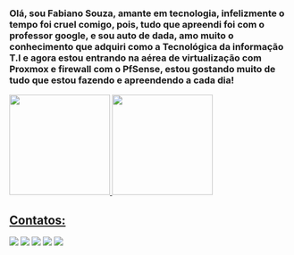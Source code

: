 ### Olá, sou Fabiano Souza, amante em tecnologia, infelizmente o tempo foi cruel comigo, pois, tudo que apreendi foi com o professor google, e sou auto de dada, amo muito o conhecimento que adquiri como a Tecnológica da informação T.I e agora estou entrando na aérea de virtualização com Proxmox e firewall com o PfSense, estou gostando muito de tudo que estou fazendo e apreendendo a cada dia!

<div>
<a href=" https://github.com/fabianosouzaczs">
<img loading="lazy" height="180em" src="https://github-readme-stats.vercel.app/api/top-langs/?username= fabianosouzaczs&layout=compact&langs_count=7&theme=dracula"/>
<img loading="lazy" height="180em" src="https://github-readme-stats.vercel.app/api?username= fabianosouzaczs&show_icons=true&theme=dracula&include_all_commits=true&count_private=true"/>
</div>


<!--
**fabianosouzaczs/fabianosouzaczs** is a ✨ _special_ ✨ repository because its `README.md` (this file) appears on your GitHub profile.

Here are some ideas to get you started:

- 🔭 I’m currently working on ...
- 🌱 I’m currently learning ...
- 👯 I’m looking to collaborate on ...
- 🤔 I’m looking for help with ...
- 💬 Ask me about ...
- 📫 How to reach me: ...
- 😄 Pronouns: ...
- ⚡ Fun fact: ...
-->


## Contatos:

<div>
<a href="https://www.youtube.com/channel/UCPH_J_U89S6bIlkRy-52QKg" target="_blank"><img loading="lazy" src="https://img.shields.io/badge/YouTube-FF0000?style=for-the-badge&logo=youtube&logoColor=white" target="_blank"></a>
<a href="https://www.instagram.com/fabianosouzaczs/" target="_blank"><img loading="lazy" src="https://img.shields.io/badge/-Instagram-%23E4405F?style=for-the-badge&logo=instagram&logoColor=white" target="_blank"></a>
<a href="https://www.twitch.tv/fabianosouzaczs" target="_blank"><img loading="lazy" src="https://img.shields.io/badge/Twitch-9146FF?style=for-the-badge&logo=twitch&logoColor=white" target="_blank"></a>
<a href = "mailto:fabianosouza@azdevice.com.br"><img loading="lazy" src="https://img.shields.io/badge/Gmail-D14836?style=for-the-badge&logo=gmail&logoColor=white" target="_blank"></a>
<a href="https://www.linkedin.com/in/fabianosouzaczs" target="_blank"><img loading="lazy" src="https://img.shields.io/badge/-LinkedIn-%230077B5?style=for-the-badge&logo=linkedin&logoColor=white" target="_blank"></a>   
</div>

